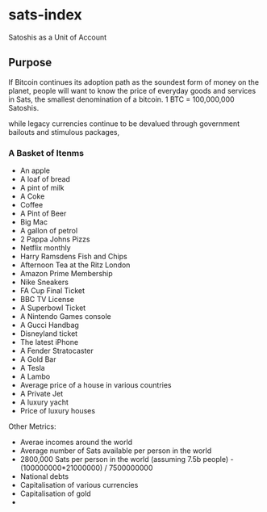 # sats-index
Satoshis as a Unit of Account

## Purpose
If Bitcoin continues its adoption path as the soundest form of money on the planet, people will want to know the price of everyday goods and services in Sats, the smallest denomination of a bitcoin. 1 BTC = 100,000,000 Satoshis.


while legacy currencies continue to be devalued through government bailouts and stimulous packages, 


### A Basket of Itenms
* An apple
* A loaf of bread
* A pint of milk
* A Coke
* Coffee
* A Pint of Beer
* Big Mac
* A gallon of petrol
* 2 Pappa Johns Pizzs
* Netflix monthly
* Harry Ramsdens Fish and Chips
* Afternoon Tea at the Ritz London
* Amazon Prime Membership
* Nike Sneakers
* FA Cup Final Ticket
* BBC TV License
* A Superbowl Ticket
* A Nintendo Games console
* A Gucci Handbag
* Disneyland ticket
* The latest iPhone
* A Fender Stratocaster
* A Gold Bar
* A Tesla
* A Lambo
* Average price of a house in various countries
* A Private Jet
* A luxury yacht
* Price of luxury houses



Other Metrics:
* Averae incomes around the world
* Average number of Sats available per person in the world
* 2800,000 Sats per person in the world (assuming 7.5b people) - (100000000*21000000) / 7500000000
* National debts
* Capitalisation of various currencies
* Capitalisation of gold
* 
